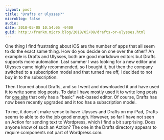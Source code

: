 ```yaml
---
layout: post
title: "Drafts or Ulysses?"
microblog: false
audio: 
date: 2018-05-08 10:54:05 -0400
guid: http://frankm.micro.blog/2018/05/08/drafts-or-ulysses.html
---
```

One thing I find frustrating about iOS are the number of apps that all seem to do the exact same thing. How do you decide on one over the other? An example is Drafts and Ulysses, both are good markdown editors but Drafts supports more automation. Last summer I was looking for a new editor and Ulysses came highly recommended, so I bought it, but then the company switched to a subscription model and that turned me off, I decided to not buy in to the subscription. 

Then I learned about Drafts, and so I went and downloaded it and have used it to write some blog posts. To date I have mostly used it to write long posts for [one site](http://writing.frankmcpherson.org) that only has a "basic" web-based editor. Of course, Drafts has now been recently upgraded and it too has a subscription model. 

To me, it doesn't make sense to have Ulysses and Drafts on my iPad, Drafts seems to able to do the job good enough. However, so far I have not seen an Action for sending text to Wordpress, which I find a bit surprising. Does anyone know of such an Action? The one in the Drafts directory appears to require components not part of Wordpress.com. 
